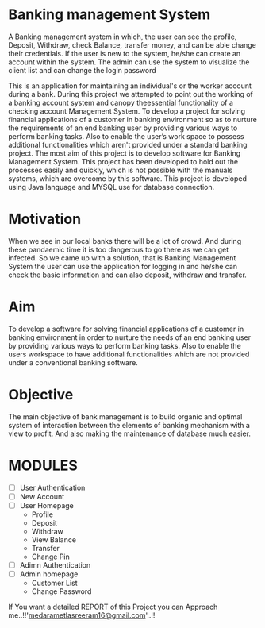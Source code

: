 # Banking management System
 A Banking management system in which, the user can see the profile, Deposit, Withdraw, check Balance, transfer money, and can be able change their credentials. If the user is new to the system, he/she can create an account within the system. The admin can use the system to visualize the client list and can change the login password

This is an application for maintaining an individual's or the worker account during a bank. During this project we attempted to point out the working of a banking account system and canopy theessential functionality of a checking account Management System. To develop a project for solving financial applications of a customer in banking environment so as to nurture the requirements of an end banking user by providing various ways to perform banking tasks. Also to enable the user’s work space to possess additional functionalities which aren't provided under a standard banking project. The most aim of this project is to develop software for Banking Management System. This project has been developed to hold out the processes easily and quickly, which is not possible with the manuals systems, which are overcome by this software. This project is developed using Java language and MYSQL use for database connection. 

# Motivation
When we see in our local banks there will be a lot of crowd. And during these pandaemic time it is too dangerous to go there as we can get infected. So we came up with a solution, that is Banking Management System the user can use the application for logging in and he/she can check the basic information and can also deposit, withdraw and transfer.

# Aim
To develop a software for solving financial applications of a customer in banking environment in order to nurture the needs of an end banking user by providing various ways to perform banking tasks. Also to enable the users workspace to have additional functionalities which are not provided under a conventional banking software.

# Objective
The main objective of bank management is to build organic and optimal system of interaction between the elements of banking mechanism with a view to profit. And also making the maintenance of database much easier.

# MODULES
- [ ] User Authentication
- [ ] New Account
- [ ] User Homepage
    * Profile
    * Deposit
    * Withdraw
    * View Balance
    * Transfer
    * Change Pin
 - [ ] Adimn Authentication
 - [ ] Admin homepage
    * Customer List
    * Change Password
    
 
If You want a detailed REPORT of this Project you can Approach me..!!'medarametlasreeram16@gmail.com'..!!



